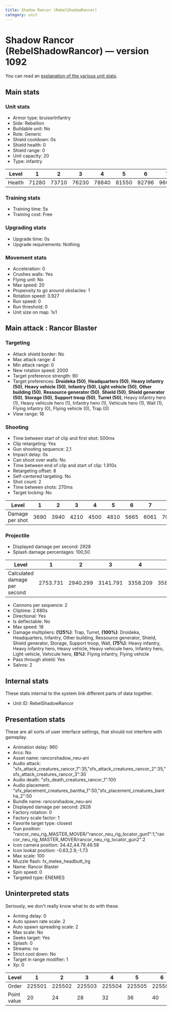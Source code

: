 ```yaml
---
title: Shadow Rancor (RebelShadowRancor)
category: unit
---
```


# Shadow Rancor (RebelShadowRancor) — version 1092

You can read an [explanation  of the various unit stats](unitexplained.md).

## Main stats

### Unit stats

  * Armor type: bruiserInfantry
  * Side: Rebellion
  * Buildable unit: No
  * Role: Generic
  * Shield cooldown: 0s
  * Shield health: 0
  * Shield range: 0
  * Unit capacity: 20
  * Type: infantry

|Level |1    |2    |3    |4    |5    |6    |7    |8     |9     |10    |
|------|-----|-----|-----|-----|-----|-----|-----|------|------|------|
|Health|71280|73710|76230|78840|81550|92796|96008|108372|112152|117175|


### Training stats

  * Training time: 5s
  * Training cost: Free

### Upgrading stats

  * Upgrade time: 0s
  * Upgrade requirements: Nothing

### Movement stats

  * Acceleration: 0
  * Crushes walls: Yes
  * Flying unit: No
  * Max speed: 20
  * Propensity to go around obstacles: 1
  * Rotation speed: 3.927
  * Run speed: 0
  * Run threshold: 0
  * Unit size on map: 1x1

## Main attack : Rancor Blaster

### Targeting

  * Attack shield border: No
  * Max attack range: 4
  * Min attack range: 0
  * New rotation speed: 2000
  * Target preference strength: 90
  * Target preferences: **Droideka (50)**, **Headquarters (50)**, **Heavy infantry (50)**, **Heavy vehicle (50)**, **Infantry (50)**, **Light vehicle (50)**, **Other building (50)**, **Ressource generator (50)**, **Shield (50)**, **Shield generator (50)**, **Storage (50)**, **Support troop (50)**, **Turret (50)**, Heavy infantry hero (1), Heavy vehicule hero (1), Infantry hero (1), Vehicule hero (1), Wall (1), Flying infantry (0), Flying vehicle (0), Trap (0)
  * View range: 16

### Shooting

  * Time between start of clip and first shot: 500ms
  * Clip retargeting: Yes
  * Gun shooting sequence: 2,1
  * Impact delay: 0s
  * Can shoot over walls: No
  * Time between end of clip and start of clip: 1.910s
  * Retargeting offset: 8
  * Self-centered targeting: No
  * Shot count: 2
  * Time between shots: 270ms
  * Target locking: No

|Level          |1   |2   |3   |4   |5   |6   |7   |8   |9   |10  |
|---------------|----|----|----|----|----|----|----|----|----|----|
|Damage per shot|3690|3940|4210|4500|4810|5665|6061|7080|7584|8475|


### Projectile

  * Displayed damage per second: 2928
  * Splash damage percentages: 100,50

|Level                       |1       |2       |3       |4       |5       |6       |7       |8       |9       |10      |
|----------------------------|--------|--------|--------|--------|--------|--------|--------|--------|--------|--------|
|Calculated damage per second|2753.731|2940.299|3141.791|3358.209|3589.552|4227.612|4523.134|5283.582|5659.701|6324.627|


  * Cannons per sequence: 2
  * Cliptime: 2.680s
  * Directional: Yes
  * Is deflectable: No
  * Max speed: 18
  * Damage multipliers: **(125%)**: Trap, Turret, **(100%)**: Droideka, Headquarters, Infantry, Other building, Ressource generator, Shield, Shield generator, Storage, Support troop, Wall, **(75%)**: Heavy infantry, Heavy infantry hero, Heavy vehicle, Heavy vehicule hero, Infantry hero, Light vehicle, Vehicule hero, **(0%)**: Flying infantry, Flying vehicle
  * Pass through shield: Yes
  * Salvos: 2

## Internal stats

These stats internal to the system link different parts of data together.

  * Unit ID: RebelShadowRancor

## Presentation stats

These are all sorts of user interface settings, that should not interfere with gameplay.

  * Animation delay: 960
  * Arcs: No
  * Asset name: rancorshadow_neu-ani
  * Audio attack: "sfx_attack_creatures_rancor_1":35,"sfx_attack_creatures_rancor_2":35,"sfx_attack_creatures_rancor_3":30
  * Audio death: "sfx_death_creatures_rancor_1":100
  * Audio placement: "sfx_placement_creatures_bantha_1":50,"sfx_placement_creatures_bantha_2":50
  * Bundle name: rancorshadow_neu-ani
  * Displayed damage per second: 2928
  * Factory rotation: 0
  * Factory scale factor: 1
  * Favorite target type: closest
  * Gun position: "rancor_neu_rig_MASTER_MOVER/"rancor_neu_rig_locator_gun1":1,"rancor_neu_rig_MASTER_MOVER/rancor_neu_rig_locator_gun2":2
  * Icon camera position: 34.42,44.79,49.58
  * Icon lookat position: -0.63,2.9,-1.73
  * Max scale: 100
  * Muzzle flash: fx_melee_headbutt_lrg
  * Name: Rancor Blaster
  * Spin speed: 0
  * Targeted type: ENEMIES

## Uninterpreted stats

Seriously, we don't really know what to do with these.

  * Arming delay: 0
  * Auto spawn rate scale: 2
  * Auto spawn spreading scale: 2
  * Max scale: No
  * Seeks target: Yes
  * Splash: 0
  * Streams: no
  * Strict cool down: No
  * Target in range modifier: 1
  * Xp: 0

|Level      |1     |2     |3     |4     |5     |6     |7     |8     |9     |10    |
|-----------|------|------|------|------|------|------|------|------|------|------|
|Order      |225501|225502|225503|225504|225505|225506|225507|225508|225509|225510|
|Point value|20    |24    |28    |32    |36    |40    |44    |48    |52    |60    |


